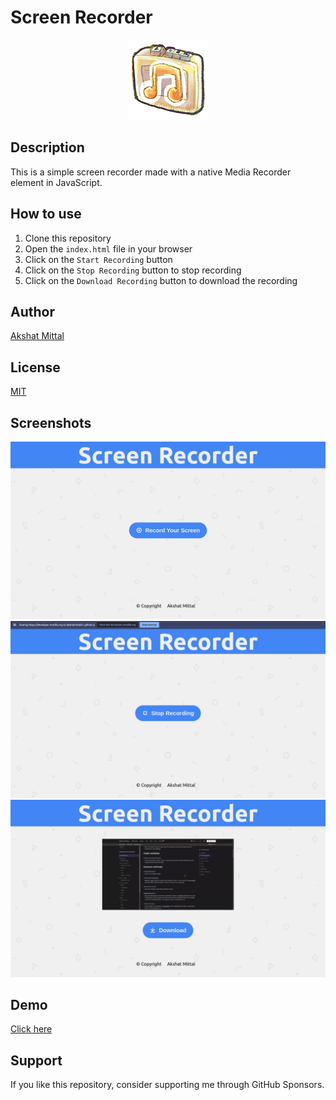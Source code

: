 # Screen Recorder

<p align='center'>
<img src='./favicon.png' alt='favicon' />
</p>

## Description

This is a simple screen recorder made with a native Media Recorder element in JavaScript.

## How to use

1. Clone this repository
2. Open the `index.html` file in your browser
3. Click on the `Start Recording` button
4. Click on the `Stop Recording` button to stop recording
5. Click on the `Download Recording` button to download the recording

## Author

[Akshat Mittal](https://akshatmittal61.vercel.app/)

## License

[MIT](LICENSE)

## Screenshots

![Screenshot 1](images/1.png)
![Screenshot 2](images/2.png)
![Screenshot 3](images/3.png)

## Demo

[Click here](https://akshatmittal61.github.io/screen-recorder/)

## Support

If you like this repository, consider supporting me through GitHub Sponsors.
